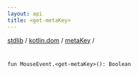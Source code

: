 ```yaml
---
layout: api
title: <get-metaKey>
---
```

[stdlib](../../index.md) / [kotlin.dom](../index.md) / [metaKey](index.md) / [<get-metaKey>](_get-metaKey_.md)

# <get-metaKey>

```
fun MouseEvent.<get-metaKey>(): Boolean
```
